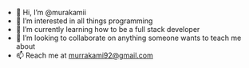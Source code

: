 - 👋 Hi, I’m @murakamii
- 👀 I’m interested in all things programming
- 🌱 I’m currently learning how to be a full stack developer
- 💞️ I’m looking to collaborate on anything someone wants to teach me about
- 📫 Reach me at murrakami92@gmail.com

<!---
murakamii/murakamii is a ✨ special ✨ repository because its `README.md` (this file) appears on your GitHub profile.
You can click the Preview link to take a look at your changes.
--->
